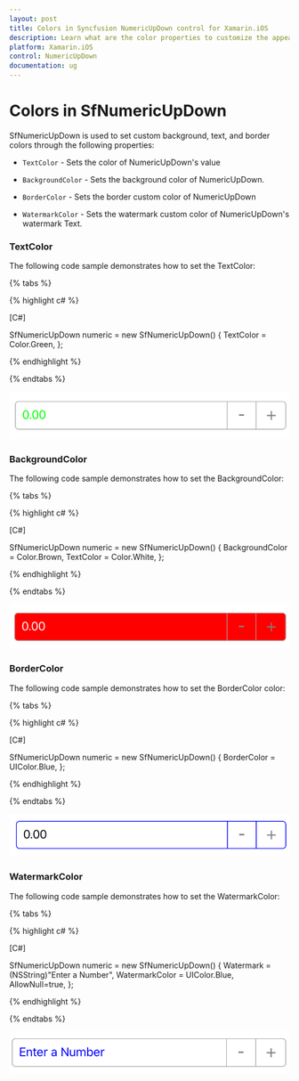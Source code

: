 ```yaml
---
layout: post
title: Colors in Syncfusion NumericUpDown control for Xamarin.iOS
description: Learn what are the color properties to customize the appearence of NumericUpDown in Xamarin.iOS platform.
platform: Xamarin.iOS
control: NumericUpDown
documentation: ug
---
```

# Colors in SfNumericUpDown

SfNumericUpDown is used to set custom background, text, and border colors through the following properties:

* `TextColor` - Sets the color of NumericUpDown's value

* `BackgroundColor` - Sets the background color of NumericUpDown.

* `BorderColor` - Sets the border custom color of NumericUpDown

* `WatermarkColor` - Sets the watermark custom color of NumericUpDown's watermark Text.

### TextColor

The following code sample demonstrates how to set the TextColor:

{% tabs %}

{% highlight c# %}

[C#]

SfNumericUpDown numeric = new SfNumericUpDown()
{
	TextColor = Color.Green,
};

{% endhighlight %}

{% endtabs %}

![Display the NumericUpDown with TextColor](images/textcolor.png)

### BackgroundColor

The following code sample demonstrates how to set the BackgroundColor:

{% tabs %}

{% highlight c# %}

[C#]

SfNumericUpDown numeric = new SfNumericUpDown()
{
	BackgroundColor = Color.Brown,
	TextColor = Color.White,
};

{% endhighlight %}

{% endtabs %}

![Display the NumericUpDown with BackgroundColor](images/backgroundcolor.png)

### BorderColor

The following code sample demonstrates how to set the BorderColor color:

{% tabs %}

{% highlight c# %}

[C#]

SfNumericUpDown numeric = new SfNumericUpDown()
{
	BorderColor = UIColor.Blue,
};

{% endhighlight %}

{% endtabs %}

![Display the NumericUpDown with BorderColor](images/bordercolor.png)

### WatermarkColor

The following code sample demonstrates how to set the WatermarkColor:

{% tabs %}

{% highlight c# %}

[C#]

SfNumericUpDown numeric = new SfNumericUpDown()
{
	Watermark = (NSString)"Enter a Number",
	WatermarkColor = UIColor.Blue,
	AllowNull=true,
};

{% endhighlight %}

{% endtabs %}

![Display the NumericUpDown with WatermarkColor](images/watermarkcolor.png)
